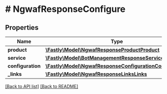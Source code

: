 # # NgwafResponseConfigure

## Properties

Name | Type | Description | Notes
------------ | ------------- | ------------- | -------------
**product** | [**\Fastly\Model\NgwafResponseProductProduct**](NgwafResponseProductProduct.md) |  | [optional] 
**service** | [**\Fastly\Model\BotManagementResponseServiceService**](BotManagementResponseServiceService.md) |  | [optional] 
**configuration** | [**\Fastly\Model\NgwafResponseConfigurationConfiguration**](NgwafResponseConfigurationConfiguration.md) |  | [optional] 
**_links** | [**\Fastly\Model\NgwafResponseLinksLinks**](NgwafResponseLinksLinks.md) |  | [optional] 


[[Back to API list]](../../README.md#endpoints) [[Back to README]](../../README.md)
